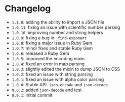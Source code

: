 # Changelog

* `1.1.0`: adding the ability to import a JSON file
* `1.0.11`: fixing an issue with scientific number parsing
* `1.0.10`: improving number and string helpers
* `1.0.9`: fixing a bug in `_find-exponent`
* `1.0.8`: fixing a major issue in Ruby Gem
* `1.0.7`: minor fixes and stable Ruby Gem
* `1.0.6`: released a Ruby Gem
* `1.0.5`: improved the encoding mixin
* `1.0.4`: fixed an error in map parsing
* `1.0.3`: slightly edited the mixin to dump JSON to CSS
* `1.0.2`: fixed an issue with string parsing
* `1.0.1`: fixed an issue with alpha color parsing
* `1.0.0`: Stable API. `json-encode` and `json-decode`
* `0.0.2`: added `json-decode` and test
* `0.0.1`: initial commit
